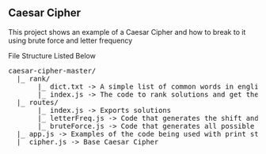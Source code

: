 ## Caesar Cipher

<p>This project shows an example of a Caesar Cipher and how to break to it using brute force and letter frequency</p>
<p>File Structure Listed Below</p>
<pre>
caesar-cipher-master/  
  |_ rank/
       |_ dict.txt -> A simple list of common words in english
       |_ index.js -> The code to rank solutions and get the most likely solution out of an array of strings used for brute force
  |_ routes/
       |_ index.js -> Exports solutions
       |_ letterFreq.js -> Code that generates the shift and plain text by looking for the most frequent letter and assuming it is 'e'
       |_ bruteForce.js -> Code that generates all possible permutations of the cipher on a given string
  |_ app.js -> Examples of the code being used with print statements
  |_ cipher.js -> Base Caesar Cipher
</pre>
